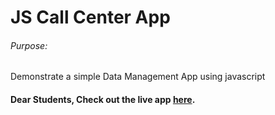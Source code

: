 # JS Call Center App

###### Purpose:
   Demonstrate a simple Data Management App using javascript

#### Dear Students, Check out the live app [here](http://203.193.173.125/buildriseshine/javascript/call-center/).